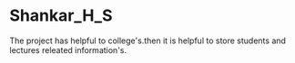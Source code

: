 # Shankar_H_S
The project has helpful to college's.then it is helpful to store students and lectures releated information's. 
